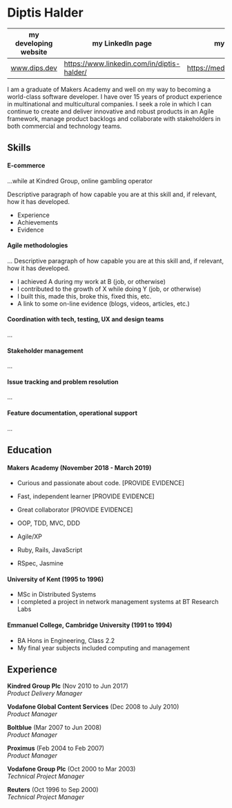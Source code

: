 # Diptis Halder
|   my developing website	| my LinkedIn page  	| my Medium posts  	|
|---	|---	|---	|
| www.dips.dev | https://www.linkedin.com/in/diptis-halder/ | https://medium.com/@diptis.halder |

I am a graduate of Makers Academy and well on my way to becoming a world-class software developer. I have over 15 years of product experience in multinational and multicultural companies. I seek a role in which I can continue to create and deliver innovative and robust products in an Agile framework, manage product backlogs and collaborate with stakeholders in both commercial and technology teams.

## Skills

#### E-commerce
...while at Kindred Group, online gambling operator

Descriptive paragraph of how capable you are at this skill and, if relevant, how it has developed.

- Experience
- Achievements
- Evidence

#### Agile methodologies
... 
Descriptive paragraph of how capable you are at this skill and, if relevant, how it has developed.

- I achieved A during my work at B (job, or otherwise)
- I contributed to the growth of X while doing Y (job, or otherwise)
- I built this, made this, broke this, fixed this, etc.
- A link to some on-line evidence (blogs, videos, articles, etc.)
#### Coordination with tech, testing, UX and design teams
...

#### Stakeholder management
...

#### Issue tracking and problem resolution
...

#### Feature documentation, operational support
...

## Education

#### Makers Academy (November 2018 - March 2019)

- Curious and passionate about code. [PROVIDE EVIDENCE]
- Fast, independent learner [PROVIDE EVIDENCE]
- Great collaborator [PROVIDE EVIDENCE]

- OOP, TDD, MVC, DDD
- Agile/XP
- Ruby, Rails, JavaScript
- RSpec, Jasmine

#### University of Kent (1995 to 1996)

- MSc in Distributed Systems 
- I completed a project in network management systems at BT Research Labs

#### Emmanuel College, Cambridge University (1991 to 1994)

- BA Hons in Engineering, Class 2.2
- My final year subjects included computing and management

## Experience

**Kindred Group Plc** (Nov 2010 to Jun 2017)  
*Product Delivery Manager*

**Vodafone Global Content Services** (Dec 2008 to July 2010)  
*Product Manager*

**Boltblue** (Mar 2007 to Jun 2008)  
*Product Manager*

**Proximus** (Feb 2004 to Feb 2007)  
*Product Manager*

**Vodafone Group Plc** (Oct 2000 to Mar 2003)  
*Technical Project Manager*

**Reuters** (Oct 1996 to Sep 2000)  
*Technical Project Manager*
